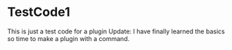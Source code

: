 # TestCode1
This is just a test code for a plugin
Update: I have finally learned the basics so time to make a plugin with a command.
